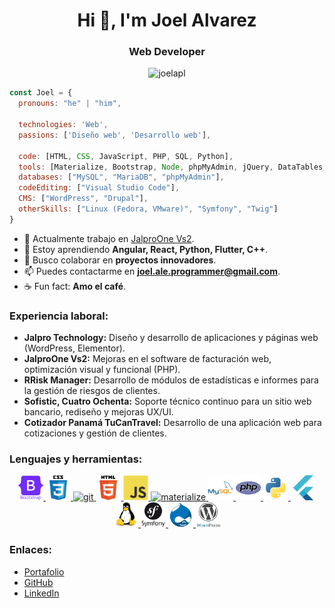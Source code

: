 
<h1 align="center">Hi 👋, I'm Joel Alvarez</h1>
<h3 align="center">Web Developer</h3>

<p align="center"> <img src="https://komarev.com/ghpvc/?username=joelapl&label=Profile%20views&color=0e75b6&style=flat" alt="joelapl" /> </p>


```javascript
const Joel = {
  pronouns: "he" | "him",
  
  technologies: 'Web',
  passions: ['Diseño web', 'Desarrollo web'],
 
  code: [HTML, CSS, JavaScript, PHP, SQL, Python],
  tools: [Materialize, Bootstrap, Node, phpMyAdmin, jQuery, DataTables, Select2, Git, GitHub, GitLab, Bitbucket],
  databases: ["MySQL", "MariaDB", "phpMyAdmin"],
  codeEditing: ["Visual Studio Code"],
  CMS: ["WordPress", "Drupal"],
  otherSkills: ["Linux (Fedora, VMware)", "Symfony", "Twig"]
}
```

- 🔭 Actualmente trabajo en [JalproOne Vs2](https://www.jalpro.com/).
- 🌱 Estoy aprendiendo **Angular, React, Python, Flutter, C++**.
- 👯 Busco colaborar en **proyectos innovadores**.
- 📫 Puedes contactarme en **joel.ale.programmer@gmail.com**.
- ☕ Fun fact: **Amo el café**.

### Experiencia laboral:
- **Jalpro Technology:** Diseño y desarrollo de aplicaciones y páginas web (WordPress, Elementor).
- **JalproOne Vs2:** Mejoras en el software de facturación web, optimización visual y funcional (PHP).
- **RRisk Manager:** Desarrollo de módulos de estadísticas e informes para la gestión de riesgos de clientes.
- **Sofistic, Cuatro Ochenta:** Soporte técnico continuo para un sitio web bancario, rediseño y mejoras UX/UI.
- **Cotizador Panamá TuCanTravel:** Desarrollo de una aplicación web para cotizaciones y gestión de clientes.

### Lenguajes y herramientas:
<p align="center">
  <a href="https://getbootstrap.com" target="_blank" rel="noreferrer">
    <img src="https://raw.githubusercontent.com/devicons/devicon/master/icons/bootstrap/bootstrap-plain-wordmark.svg" alt="bootstrap" width="40" height="40"/>
  </a> 
  <a href="https://www.w3schools.com/css/" target="_blank" rel="noreferrer">
    <img src="https://raw.githubusercontent.com/devicons/devicon/master/icons/css3/css3-original-wordmark.svg" alt="css3" width="40" height="40"/>
  </a>
  <a href="https://git-scm.com/" target="_blank" rel="noreferrer">
    <img src="https://www.vectorlogo.zone/logos/git-scm/git-scm-icon.svg" alt="git" width="40" height="40"/>
  </a>
  <a href="https://www.w3.org/html/" target="_blank" rel="noreferrer">
    <img src="https://raw.githubusercontent.com/devicons/devicon/master/icons/html5/html5-original-wordmark.svg" alt="html5" width="40" height="40"/>
  </a>
  <a href="https://developer.mozilla.org/en-US/docs/Web/JavaScript" target="_blank" rel="noreferrer">
    <img src="https://raw.githubusercontent.com/devicons/devicon/master/icons/javascript/javascript-original.svg" alt="javascript" width="40" height="40"/>
  </a>
  <a href="https://materializecss.com/" target="_blank" rel="noreferrer">
    <img src="https://raw.githubusercontent.com/prplx/svg-logos/5585531d45d294869c4eaab4d7cf2e9c167710a9/svg/materialize.svg" alt="materialize" width="40" height="40"/>
  </a>
  <a href="https://www.mysql.com/" target="_blank" rel="noreferrer">
    <img src="https://raw.githubusercontent.com/devicons/devicon/master/icons/mysql/mysql-original-wordmark.svg" alt="mysql" width="40" height="40"/>
  </a>
  <a href="https://www.php.net" target="_blank" rel="noreferrer">
    <img src="https://raw.githubusercontent.com/devicons/devicon/master/icons/php/php-original.svg" alt="php" width="40" height="40"/>
  </a>
  <a href="https://www.python.org/" target="_blank" rel="noreferrer">
    <img src="https://raw.githubusercontent.com/devicons/devicon/master/icons/python/python-original.svg" alt="python" width="40" height="40"/>
  </a>
  <a href="https://flutter.dev/" target="_blank" rel="noreferrer">
    <img src="https://raw.githubusercontent.com/devicons/devicon/master/icons/flutter/flutter-original.svg" alt="flutter" width="40" height="40"/>
  </a>
  <a href="https://www.linux.org/" target="_blank" rel="noreferrer">
    <img src="https://raw.githubusercontent.com/devicons/devicon/master/icons/linux/linux-original.svg" alt="linux" width="40" height="40"/>
  </a>
  <a href="https://symfony.com/" target="_blank" rel="noreferrer">
    <img src="https://raw.githubusercontent.com/devicons/devicon/master/icons/symfony/symfony-original-wordmark.svg" alt="symfony" width="40" height="40"/>
  </a>
  <a href="https://www.drupal.org/" target="_blank" rel="noreferrer">
    <img src="https://raw.githubusercontent.com/devicons/devicon/master/icons/drupal/drupal-original.svg" alt="drupal" width="40" height="40"/>
  </a>
  <a href="https://www.wordpress.org/" target="_blank" rel="noreferrer">
    <img src="https://raw.githubusercontent.com/devicons/devicon/master/icons/wordpress/wordpress-original.svg" alt="wordpress" width="40" height="40"/>
  </a>
</p>


### Enlaces:
- [Portafolio](https://joelapl.github.io/Joel-Alvarez/)
- [GitHub](https://github.com/JoelAPL)
- [LinkedIn](https://www.linkedin.com/in/joel-alvarez-72a047235/)
